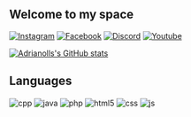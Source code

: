 ## Welcome to my space 

[![Instagram](https://img.shields.io/badge/Instagram-E4405F?style=for-the-badge&logo=instagram&logoColor=white)](https://www.instagram.com/adrianolls.dev/)
[![Facebook](https://img.shields.io/badge/Facebook-1877F2?style=for-the-badge&logo=facebook&logoColor=white)](https://www.facebook.com/adrianolls.dev/)
[![Discord](https://img.shields.io/badge/Discord-7289DA?style=for-the-badge&logo=discord&logoColor=white)](discordapp.com/users/395656418683781136)
[![Youtube](https://img.shields.io/badge/YouTube-FF0000?style=for-the-badge&logo=youtube&logoColor=white)](https://www.youtube.com/channel/UCtVYKp6XyYQhifc9mFOZJMw)


[![Adrianolls's GitHub stats](https://github-readme-stats.vercel.app/api?username=adrianolls&count_private=true&show_icons=true&theme=dark)](https://github.com/adrianolls/github-readme-stats)

## Languages

<div style="display: inline_block">
  <img align="center" alt="cpp" src="https://img.shields.io/badge/C%2B%2B-00599C?style=for-the-badge&logo=c%2B%2B&logoColor=white" />
  <img align="center" alt="java" src="https://img.shields.io/badge/Java-ED8B00?style=for-the-badge&logo=openjdk&logoColor=white" />
  <img align="center" alt="php" src="https://img.shields.io/badge/PHP-777BB4?style=for-the-badge&logo=php&logoColor=white" />
  <img align="center" alt="html5" src="https://img.shields.io/badge/HTML5-E34F26?style=for-the-badge&logo=html5&logoColor=white" />
  <img align="center" alt="css" src="https://img.shields.io/badge/CSS3-1572B6?style=for-the-badge&logo=css3&logoColor=white" />
  <img align="center" alt="js" src="https://img.shields.io/badge/JavaScript-F7DF1E?style=for-the-badge&logo=javascript&logoColor=black" />
</div><br/>


